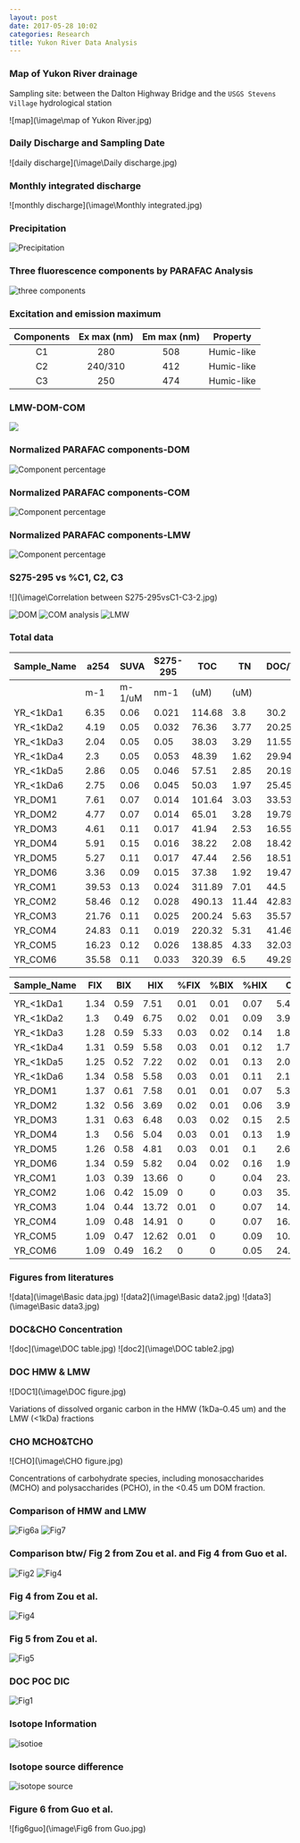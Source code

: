 ```yaml
---
layout: post
date: 2017-05-28 10:02
categories: Research
title: Yukon River Data Analysis
---
```

### Map of Yukon River drainage

Sampling site: between the Dalton Highway Bridge and the `USGS Stevens Village` hydrological station

![map](\image\map of Yukon River.jpg)

### Daily Discharge and Sampling Date
![daily discharge](\image\Daily discharge.jpg)

### Monthly integrated discharge
![monthly discharge](\image\Monthly integrated.jpg)

### Precipitation
![Precipitation](\image\Precipitation.jpg)

### Three fluorescence components by PARAFAC Analysis

![three components](\image\Fluorescence-EEM-Plot-of-component-Combined.jpg)

### Excitation and emission maximum

|Components|  Ex max (nm) | Em max (nm) |Property|
|:--:|:-------:|:------:|:--------:|
| C1 |   280   |   508  |Humic-like|
| C2 | 240/310 |   412  |Humic-like|
| C3 |   250   |   474  |Humic-like|



### LMW-DOM-COM

![](\image\Basic-Comparison.jpg)

### Normalized PARAFAC components-DOM
![Component percentage](\image\DOM-C1-C2-C3.jpg)

### Normalized PARAFAC components-COM
![Component percentage](\image\COM-C1-C2-C3.jpg)

### Normalized PARAFAC components-LMW
![Component percentage](\image\LMW-C1-C2-C3.jpg)

### S275-295 vs %C1, C2, C3
![](\image\Correlation between S275-295vsC1-C3-2.jpg)

![DOM](\image\DOM.jpg)
![COM analysis](\image\Analysis.jpg)
![LMW](\image\LMW.jpg)

### Total data

| Sample_Name | a254  | SUVA   | S275-295 | TOC    | TN    | DOC/TN | Weight | Carbon percentage | Nitrogen percentage | MCHO   | %MCHO |
|-------------|-------|--------|----------|--------|-------|--------|--------|-------------------|---------------------|--------|-------|
|             | m-1   | m-1/uM | nm-1     | (uM)   | (uM)  |        | mg     | %                 | %                   | (uM-C) | %     |
| YR_<1kDa1   | 6.35  | 0.06   | 0.021    | 114.68 | 3.8   | 30.2   | 3.01   | 4.57              | 0.18                | 14.85  | 12.95 |
| YR_<1kDa2   | 4.19  | 0.05   | 0.032    | 76.36  | 3.77  | 20.25  | 3.62   | 2.53              | 0.15                | 13.64  | 17.86 |
| YR_<1kDa3   | 2.04  | 0.05   | 0.05     | 38.03  | 3.29  | 11.55  | 3.36   | 1.36              | 0.14                | 13.18  | 34.65 |
| YR_<1kDa4   | 2.3   | 0.05   | 0.053    | 48.39  | 1.62  | 29.94  | 3.08   | 1.89              | 0.07                | 15.66  | 32.36 |
| YR_<1kDa5   | 2.86  | 0.05   | 0.046    | 57.51  | 2.85  | 20.19  | 3.11   | 2.22              | 0.13                | 16.89  | 29.37 |
| YR_<1kDa6   | 2.75  | 0.06   | 0.045    | 50.03  | 1.97  | 25.45  | 3.71   | 1.62              | 0.07                | 6.29   | 12.57 |
| YR_DOM1     | 7.61  | 0.07   | 0.014    | 101.64 | 3.03  | 33.53  | 2.95   | 4.13              | 0.14                | 21.43  | 21.08 |
| YR_DOM2     | 4.77  | 0.07   | 0.014    | 65.01  | 3.28  | 19.79  | 3.24   | 2.41              | 0.14                | 16.03  | 24.65 |
| YR_DOM3     | 4.61  | 0.11   | 0.017    | 41.94  | 2.53  | 16.55  | 3.96   | 1.27              | 0.09                | 12.53  | 29.87 |
| YR_DOM4     | 5.91  | 0.15   | 0.016    | 38.22  | 2.08  | 18.42  | 3.16   | 1.45              | 0.09                | 5.8    | 15.18 |
| YR_DOM5     | 5.27  | 0.11   | 0.017    | 47.44  | 2.56  | 18.51  | 3.62   | 1.57              | 0.1                 | 16.39  | 34.55 |
| YR_DOM6     | 3.36  | 0.09   | 0.015    | 37.38  | 1.92  | 19.47  | 2.98   | 1.51              | 0.09                | 8.98   | 24.01 |
| YR_COM1     | 39.53 | 0.13   | 0.024    | 311.89 | 7.01  | 44.5   | 1.91   | 19.6              | 0.51                | 105.83 | 33.93 |
| YR_COM2     | 58.46 | 0.12   | 0.028    | 490.13 | 11.44 | 42.83  | 3.32   | 17.72             | 0.48                | 141.08 | 28.78 |
| YR_COM3     | 21.76 | 0.11   | 0.025    | 200.24 | 5.63  | 35.57  | 1.67   | 14.39             | 0.47                | 55.48  | 27.71 |
| YR_COM4     | 24.83 | 0.11   | 0.019    | 220.32 | 5.31  | 41.46  | 1.79   | 14.77             | 0.42                | 73.61  | 33.41 |
| YR_COM5     | 16.23 | 0.12   | 0.026    | 138.85 | 4.33  | 32.03  | 1.65   | 10.1              | 0.37                | 55.44  | 39.92 |
| YR_COM6     | 35.58 | 0.11   | 0.033    | 320.39 | 6.5   | 49.29  | 2.95   | 13.03             | 0.31                | 81.23  | 25.35 |

| Sample_Name | FIX  | BIX  | HIX   | %FIX | %BIX | %HIX | C1     | C2     | C3     | %C1   | %C2   | %C3   |
|-------------|------|------|-------|------|------|------|--------|--------|--------|-------|-------|-------|
|             |      |      |       |      |      |      |        |        |        |       |       |       |
| YR_<1kDa1   | 1.34 | 0.59 | 7.51  | 0.01 | 0.01 | 0.07 | 5.421  | 15.402 | 11.369 | 0.047 | 0.134 | 0.099 |
| YR_<1kDa2   | 1.3  | 0.49 | 6.75  | 0.02 | 0.01 | 0.09 | 3.912  | 12.088 | 8.324  | 0.034 | 0.105 | 0.073 |
| YR_<1kDa3   | 1.28 | 0.59 | 5.33  | 0.03 | 0.02 | 0.14 | 1.818  | 5.289  | 3.717  | 0.016 | 0.046 | 0.032 |
| YR_<1kDa4   | 1.31 | 0.59 | 5.58  | 0.03 | 0.01 | 0.12 | 1.734  | 4.999  | 3.566  | 0.015 | 0.044 | 0.031 |
| YR_<1kDa5   | 1.25 | 0.52 | 7.22  | 0.02 | 0.01 | 0.13 | 2.06   | 5.472  | 4.263  | 0.018 | 0.048 | 0.037 |
| YR_<1kDa6   | 1.34 | 0.58 | 5.58  | 0.03 | 0.01 | 0.11 | 2.135  | 5.725  | 4.414  | 0.019 | 0.05  | 0.038 |
| YR_DOM1     | 1.37 | 0.61 | 7.58  | 0.01 | 0.01 | 0.07 | 5.353  | 15.205 | 10.979 | 0.047 | 0.133 | 0.096 |
| YR_DOM2     | 1.32 | 0.56 | 3.69  | 0.02 | 0.01 | 0.06 | 3.997  | 12.736 | 8.304  | 0.035 | 0.111 | 0.072 |
| YR_DOM3     | 1.31 | 0.63 | 6.48  | 0.03 | 0.02 | 0.15 | 2.586  | 7.11   | 5.365  | 0.023 | 0.062 | 0.047 |
| YR_DOM4     | 1.3  | 0.56 | 5.04  | 0.03 | 0.01 | 0.13 | 1.979  | 5.927  | 4.173  | 0.017 | 0.052 | 0.036 |
| YR_DOM5     | 1.26 | 0.58 | 4.81  | 0.03 | 0.01 | 0.1  | 2.683  | 7.211  | 5.505  | 0.023 | 0.063 | 0.048 |
| YR_DOM6     | 1.34 | 0.59 | 5.82  | 0.04 | 0.02 | 0.16 | 1.993  | 5.181  | 4.126  | 0.017 | 0.045 | 0.036 |
| YR_COM1     | 1.03 | 0.39 | 13.66 | 0    | 0    | 0.04 | 23.412 | 24.319 | 34.765 | 0.204 | 0.212 | 0.303 |
| YR_COM2     | 1.06 | 0.42 | 15.09 | 0    | 0    | 0.03 | 35.498 | 35.186 | 49.029 | 0.31  | 0.307 | 0.428 |
| YR_COM3     | 1.04 | 0.44 | 13.72 | 0.01 | 0    | 0.07 | 14.185 | 17.107 | 22.409 | 0.124 | 0.149 | 0.195 |
| YR_COM4     | 1.09 | 0.48 | 14.91 | 0    | 0    | 0.07 | 16.139 | 17.396 | 25.885 | 0.141 | 0.152 | 0.226 |
| YR_COM5     | 1.09 | 0.47 | 12.62 | 0.01 | 0    | 0.09 | 10.179 | 11.375 | 16.713 | 0.089 | 0.099 | 0.146 |
| YR_COM6     | 1.09 | 0.49 | 16.2  | 0    | 0    | 0.05 | 24.492 | 24.344 | 36.793 | 0.214 | 0.212 | 0.321 |


### Figures from literatures

![data](\image\Basic data.jpg)
![data2](\image\Basic data2.jpg)
![data3](\image\Basic data3.jpg)

### DOC&CHO Concentration

![doc](\image\DOC table.jpg)
![doc2](\image\DOC table2.jpg)

### DOC HMW & LMW
![DOC1](\image\DOC figure.jpg)

Variations of dissolved organic carbon in the HMW (1kDa–0.45 um) and the LMW (<1kDa) fractions

### CHO MCHO&TCHO

![CHO](\image\CHO figure.jpg)

Concentrations of carbohydrate species, including monosaccharides (MCHO) and polysaccharides (PCHO), in the <0.45 um DOM fraction.

### Comparison of HMW and LMW

![Fig6a](\image\Fig6a.jpg)
![Fig7](\image\Fig7.jpg)

### Comparison btw/ Fig 2 from Zou et al. and Fig 4 from Guo et al.

![Fig2](\image\Fig2_from_zou.jpg)
![Fig4](\image\Fig4_from_Guo.jpg)

### Fig 4 from Zou et al.

![Fig4](\image\Fig4_from_zou.jpg)

### Fig 5 from Zou et al.

![Fig5](\image\Fig5_from_zou.jpg)

### DOC POC DIC

![Fig1](\image\DOC-POC-DIC.jpg)

### Isotope Information

![isotioe](\image\Isotope.jpg)

### Isotope source difference

![isotope source](\image\isotope-source.jpg)

### Figure 6 from Guo et al.

![fig6guo](\image\Fig6 from Guo.jpg)
